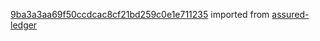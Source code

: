 [9ba3a3aa69f50ccdcac8cf21bd259c0e1e711235](https://github.com/insolar/assured-ledger/commit/9ba3a3aa69f50ccdcac8cf21bd259c0e1e711235) imported from [assured-ledger](https://github.com/insolar/assured-ledger)
